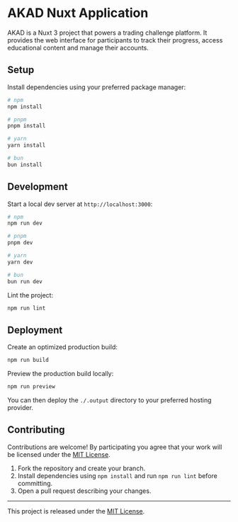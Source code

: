 # AKAD Nuxt Application

AKAD is a Nuxt 3 project that powers a trading challenge platform. It provides the web interface for participants to track their progress, access educational content and manage their accounts.

## Setup

Install dependencies using your preferred package manager:

```bash
# npm
npm install

# pnpm
pnpm install

# yarn
yarn install

# bun
bun install
```

## Development

Start a local dev server at `http://localhost:3000`:

```bash
# npm
npm run dev

# pnpm
pnpm dev

# yarn
yarn dev

# bun
bun run dev
```

Lint the project:

```bash
npm run lint
```

## Deployment

Create an optimized production build:

```bash
npm run build
```

Preview the production build locally:

```bash
npm run preview
```

You can then deploy the `./.output` directory to your preferred hosting provider.

## Contributing

Contributions are welcome! By participating you agree that your work will be licensed under the [MIT License](LICENSE).

1. Fork the repository and create your branch.
2. Install dependencies using `npm install` and run `npm run lint` before committing.
3. Open a pull request describing your changes.

---

This project is released under the [MIT License](LICENSE).
